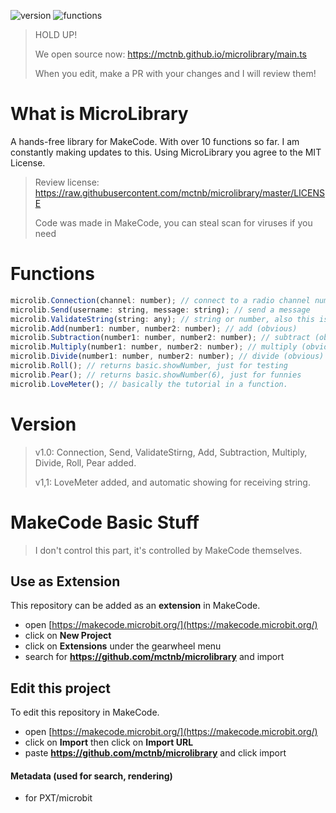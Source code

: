 ![version](https://img.shields.io/badge/version-1.0-green) ![functions](https://img.shields.io/badge/functions-10-blue)

> HOLD UP!
>
> We open source now: https://mctnb.github.io/microlibrary/main.ts
>
> When you edit, make a PR with your changes and I will review them!

# What is MicroLibrary

A hands-free library for MakeCode. With over 10 functions so far. I am constantly making updates to this. Using MicroLibrary you agree to the MIT License.

> Review license: https://raw.githubusercontent.com/mctnb/microlibrary/master/LICENSE
> 
> Code was made in MakeCode, you can steal scan for viruses if you need

# Functions

```js
microlib.Connection(channel: number); // connect to a radio channel number must be equal or under 255.
microlib.Send(username: string, message: string); // send a message
microlib.ValidateString(string: any); // string or number, also this is useless cuz toString, toNumber, and parseInt.
microlib.Add(number1: number, number2: number); // add (obvious)
microlib.Subtraction(number1: number, number2: number); // subtract (obvious)
microlib.Multiply(number1: number, number2: number); // multiply (obvious)
microlib.Divide(number1: number, number2: number); // divide (obvious)
microlib.Roll(); // returns basic.showNumber, just for testing
microlib.Pear(); // returns basic.showNumber(6), just for funnies
microlib.LoveMeter(); // basically the tutorial in a function.
```

# Version

> v1.0:
> Connection, Send, ValidateStirng, Add, Subtraction, Multiply, Divide, Roll, Pear added.
> 
> v1,1:
> LoveMeter added, and automatic showing for receiving string.

# MakeCode Basic Stuff

> I don't control this part, it's controlled by MakeCode themselves.

## Use as Extension

This repository can be added as an **extension** in MakeCode.

* open [https://makecode.microbit.org/](https://makecode.microbit.org/)
* click on **New Project**
* click on **Extensions** under the gearwheel menu
* search for **https://github.com/mctnb/microlibrary** and import

## Edit this project

To edit this repository in MakeCode.

* open [https://makecode.microbit.org/](https://makecode.microbit.org/)
* click on **Import** then click on **Import URL**
* paste **https://github.com/mctnb/microlibrary** and click import

#### Metadata (used for search, rendering)

* for PXT/microbit
<script src="https://makecode.com/gh-pages-embed.js"></script><script>makeCodeRender("{{ site.makecode.home_url }}", "{{ site.github.owner_name }}/{{ site.github.repository_name }}");</script>
